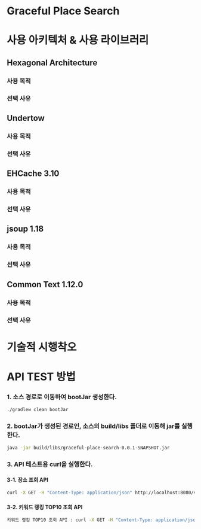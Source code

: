 # Graceful Place Search

# 사용 아키텍처 & 사용 라이브러리

## Hexagonal Architecture
### 사용 목적
### 선택 사유

## Undertow
### 사용 목적
### 선택 사유

## EHCache 3.10
### 사용 목적
### 선택 사유

## jsoup 1.18
### 사용 목적
### 선택 사유

## Common Text 1.12.0
### 사용 목적
### 선택 사유

# 기술적 시행착오

# API TEST 방법

### 1. 소스 경로로 이동하여 bootJar 생성한다.
```bash
./gradlew clean bootJar
```

### 2. bootJar가 생성된 경로인, 소스의 build/libs 폴더로 이동해 jar를 실행한다.
```bash
java -jar build/libs/graceful-place-search-0.0.1-SNAPSHOT.jar
```

### 3. API 테스트용 curl을 실행한다.
#### 3-1. 장소 조회 API
```bash
curl -X GET -H "Content-Type: application/json" http://localhost:8080/v1/places/${placeName}
```

#### 3-2. 키워드 랭킹 TOP10 조회 API
```bash
키워드 랭킹 TOP10 조회 API : curl -X GET -H "Content-Type: application/json" http://localhost:8080/v1/places/search/keywords
```
